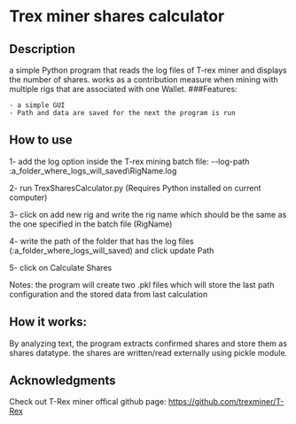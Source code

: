 # Trex miner shares calculator
## Description
 a simple Python program that reads the log files of T-rex miner and displays the number of shares. works as a contribution measure when mining with multiple rigs that are associated with one Wallet.
 ###Features:
 
	- a simple GUI	
	- Path and data are saved for the next the program is run
	
## How to use

 1- add the log option inside the T-rex mining batch file: --log-path :a_folder_where_logs_will_saved\RigName.log
 
 2- run TrexSharesCalculator.py (Requires Python installed on current computer)
 
 3- click on add new rig and write the rig name which should be the same as the one specified in the batch file (RigName)
 
 4- write the path of the folder that has the log files (:a_folder_where_logs_will_saved) and click update Path
 
 5- click on Calculate Shares
 
 Notes: the program will create two .pkl files which will store the last path configuration and the stored data from last calculation

## How it works:

 By analyzing text, the program extracts confirmed shares and store them as shares datatype. the shares are written/read externally using pickle module.

## Acknowledgments

 Check out T-Rex miner offical github page: https://github.com/trexminer/T-Rex
